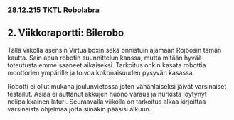 ### 28.12.215 TKTL Robolabra
## 2. Viikkoraportti: Bilerobo

Tällä viikolla asensin Virtualboxin sekä onnistuin ajamaan Rojbosin tämän kautta. Sain apua robotin suunnittelun kanssa, mutta mitään hyvää toteutusta emme saaneet aikaiseksi. Tarkoitus onkin kasata robottia moottorien ympärille ja toivoa kokonaisuuden pysyvän kasassa.

Robotti ei ollut mukana joulunvietossa joten vähänlaiseksi jäivät varsinaiset testailut. Asiaa ei auttanut akkujen huono varaus ja nurkista löytynyt nelipaikkainen laturi. Seuraavalla viikolla on tarkoitus alkaa kirjoittaa varsinaista ohjelmaa jotta siinäkin pääsisi alkuun.
